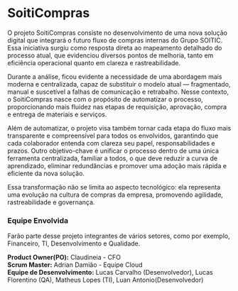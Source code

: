 # SoitiCompras

O projeto SoitiCompras consiste no desenvolvimento de uma nova solução digital que integrará o futuro fluxo de compras internas do Grupo SOITIC.
Essa iniciativa surgiu como resposta direta ao mapeamento detalhado do processo atual, que evidenciou diversos pontos de melhoria, tanto em eficiência operacional quanto em clareza e rastreabilidade.

Durante a análise, ficou evidente a necessidade de uma abordagem mais moderna e centralizada, capaz de substituir o modelo atual — fragmentado, manual e suscetível a falhas de comunicação e retrabalho. Nesse contexto, o SoitiCompras nasce com o propósito de automatizar o processo, proporcionando mais fluidez nas etapas de requisição, aprovação, compra e entrega de materiais e serviços.

Além de automatizar, o projeto visa também tornar cada etapa do fluxo mais transparente e compreensível para todos os envolvidos, garantindo que cada colaborador entenda com clareza seu papel, responsabilidades e prazos. Outro objetivo-chave é unificar o processo dentro de uma única ferramenta centralizada, familiar a todos, o que deve reduzir a curva de aprendizado, eliminar redundâncias e promover uma adoção mais rápida e eficiente da nova solução.

Essa transformação não se limita ao aspecto tecnológico: ela representa uma evolução na cultura de compras da empresa, promovendo agilidade, rastreabilidade e governança.

### Equipe Envolvida

Farão parte desse projeto integrantes de vários setores, como por exemplo, Financeiro, TI, Desenvolvimento e Qualidade.

**Product Owner(PO):** Claudineia - CFO
<br>
**Scrum Master:** Adrian Damião - Equipe Cloud
<br>
**Equipe de Desenvolvimento:** Lucas Carvalho (Desenvolvedor), Lucas Florentino (QA), Matheus Lopes (TI), Luan Antonio(Desenvolvedor)

